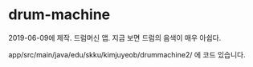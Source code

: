 # drum-machine
2019-06-09에 제작. 드럼머신 앱. 지금 보면 드럼의 음색이 매우 아쉽다.


app/src/main/java/edu/skku/kimjuyeob/drummachine2/ 에 코드 있습니다.
